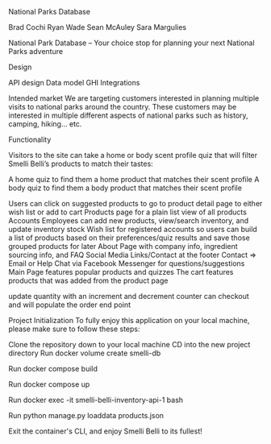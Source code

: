 National Parks Database

Brad Cochi
Ryan Wade
Sean McAuley
Sara Margulies

National Park Database – Your choice stop for planning your next National Parks adventure


Design

API design
Data model
GHI
Integrations


Intended market
We are targeting customers interested in planning multiple visits to national parks around the country. These customers may be interested in multiple different aspects of national parks such as history, camping, hiking... etc.

Functionality



Visitors to the site can take a home or body scent profile quiz that will filter Smelli Belli’s products to match their tastes:

A home quiz to find them a home product that matches their scent profile
A body quiz to find them a body product that matches their scent profile


Users can click on suggested products to go to product detail page to either wish list or add to cart
Products page for a plain list view of all products
Accounts
Employees can add new products, view/search inventory, and update inventory stock
Wish list for registered accounts so users can build a list of products based on their preferences/quiz results and save those grouped products for later
About Page with company info, ingredient sourcing info, and FAQ
Social Media Links/Contact at the footer
Contact => Email or Help Chat via Facebook Messenger for questions/suggestions
Main Page features popular products and quizzes
The cart features products that was added from the product page

update quantity with an increment and decrement counter
can checkout and will populate the order end point




Project Initialization
To fully enjoy this application on your local machine, please make sure to follow these steps:

Clone the repository down to your local machine
CD into the new project directory
Run docker volume create smelli-db

Run docker compose build

Run docker compose up

Run docker exec -it smelli-belli-inventory-api-1 bash

Run python manage.py loaddata products.json

Exit the container's CLI, and enjoy Smelli Belli to its fullest!